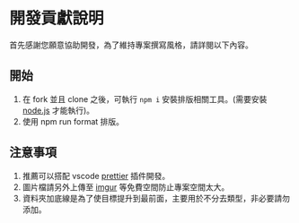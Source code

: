 # 開發貢獻說明

首先感謝您願意協助開發，為了維持專案撰寫風格，請詳閱以下內容。

## 開始

1. 在 fork 並且 clone 之後，可執行 `npm i` 安裝排版相關工具。(需要安裝 [node.js](https://nodejs.org/) 才能執行)。
2. 使用 npm run format 排版。

## 注意事項

1. 推薦可以搭配 vscode [prettier](https://marketplace.visualstudio.com/items?itemName=esbenp.prettier-vscode) 插件開發。
2. 圖片檔請另外上傳至 [imgur](https://imgur.com/) 等免費空間防止專案空間太大。
3. 資料夾加底線是為了使目標提升到最前面，主要用於不分去類型，非必要請勿添加。
